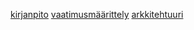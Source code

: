 
[kirjanpito](https://github.com/WitCanStain/ot2021/blob/master/documentation/kirjanpito.md)
[vaatimusmäärittely](https://github.com/WitCanStain/ot2021/blob/master/documentation/vaatimusmaarittely.md)
[arkkitehtuuri](https://github.com/WitCanStain/ot2021/blob/master/documentation/architecture.md)
